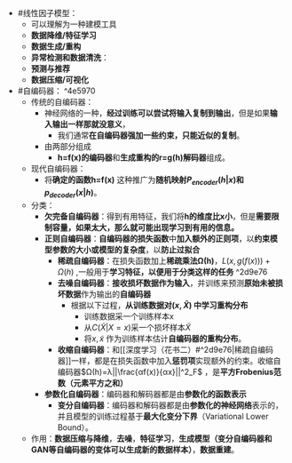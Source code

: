 - #线性因子模型：
	- 可以理解为一种建模工具
	- **数据降维/特征学习**
	- **数据生成/重构**
	- **异常检测和数据清洗**：
	- **预测与推荐**
	- **数据压缩/可视化**
- #自编码器：  ^4e5970
	- 传统的自编码器：
		- 神经网络的一种，**经过训练可以尝试将输入复制到输出**，但是如果**输入输出一样那就没意义**，
			- 我们通常**在自编码器强加一些约束，只能近似的复制**。
		- 由两部分组成
			- **h=f(x)的编码器**和**生成重构的r=g(h)解码器**组成。
	- 现代自编码器：
		- 将**确定的函数h=f(x)** 这种推广为**随机映射$P_{encoder}(h|x)$和$p_{decoder}(x|h)$**。
	- 分类：
		- **欠完备自编码器**：得到有用特征，我们将**h的维度比x小**，但是**需要限制容量，如果太大，那么就可能出现学习到有用的信息。**
		- **正则自编码器**：**自编码器的损失函数**中**加入额外的正则项**，以**约束模型参数的大小或模型的复杂度**，以**防止过拟合**
			- **稀疏自编码器**：在损失函数加上**稀疏乘法Ω(h)**，$L(x,g(f(x)))+Ω(h)$ ,一般用于**学习特征，以便用于分类这样的任务** ^2d9e76
			- **去噪自编码器**：**接收损坏数据作为输入**，并训练来预测**原始未被损坏数据**作为输出的**自编码器**
				- 根据以下过程，**从训练数据对$(x,\widetilde{X})$ 中学习重构分布**
					- 训练数据采一个训练样本x
					- 从$C(\widetilde{X}|X=x)$采一个损坏样本$\widetilde{X}$
					- 将$x,\widetilde{x}$ 作为训练样本估计**自编码器的重构分布**。
			- **收缩自编码器**：和[[深度学习（花书二）#^2d9e76|稀疏自编码器]]一样，都是在损失函数中加入**惩罚项**实现额外的约束。收缩自编码器$Ω(h)=λ||\frac{αf(x)}{αx}||^2_F$ ，是**平方Frobenius范数（元素平方之和）**
		- **参数化自编码器**：编码器和解码器都是由**参数化的函数表示**
			- **变分自编码器**：编码器和解码器都是由**参数化的神经网络**表示的，并且模型的训练过程基于**最大化变分下界**（Variational Lower Bound）。
	- 作用：**数据压缩与降维**，**去噪**，**特征学习**，**生成模型（变分自编码器和GAN等自编码器的变体可以生成新的数据样本）**，**数据重建**。